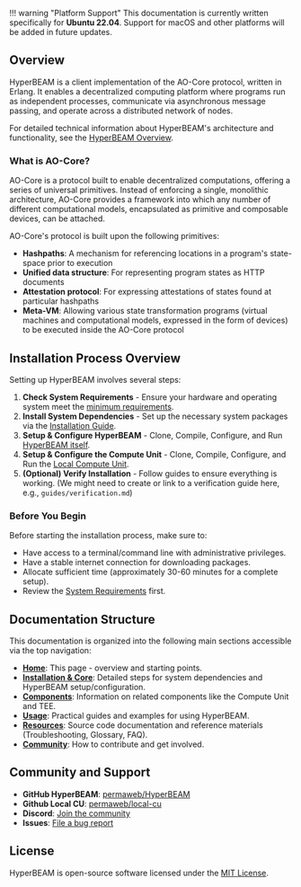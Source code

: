!!! warning "Platform Support"
	This documentation is currently written specifically for **Ubuntu 22.04**. Support for macOS and other platforms will be added in future updates.

## Overview

HyperBEAM is a client implementation of the AO-Core protocol, written in Erlang. It enables a decentralized computing platform where programs run as independent processes, communicate via asynchronous message passing, and operate across a distributed network of nodes.

For detailed technical information about HyperBEAM's architecture and functionality, see the [HyperBEAM Overview](hyperbeam/index.md).

### What is AO-Core?

AO-Core is a protocol built to enable decentralized computations, offering a series of universal primitives. Instead of enforcing a single, monolithic architecture, AO-Core provides a framework into which any number of different computational models, encapsulated as primitive and composable devices, can be attached.

AO-Core's protocol is built upon the following primitives:

- **Hashpaths**: A mechanism for referencing locations in a program's state-space prior to execution
- **Unified data structure**: For representing program states as HTTP documents
- **Attestation protocol**: For expressing attestations of states found at particular hashpaths
- **Meta-VM**: Allowing various state transformation programs (virtual machines and computational models, expressed in the form of devices) to be executed inside the AO-Core protocol

## Installation Process Overview

Setting up HyperBEAM involves several steps:

1.  **Check System Requirements** - Ensure your hardware and operating system meet the [minimum requirements](getting-started/requirements.md).
2.  **Install System Dependencies** - Set up the necessary system packages via the [Installation Guide](getting-started/installation/index.md).
3.  **Setup & Configure HyperBEAM** - Clone, Compile, Configure, and Run [HyperBEAM itself](hyperbeam/setup.md).
4.  **Setup & Configure the Compute Unit** - Clone, Compile, Configure, and Run the [Local Compute Unit](compute-unit/setup.md).
5.  **(Optional) Verify Installation** - Follow guides to ensure everything is working. (We might need to create or link to a verification guide here, e.g., `guides/verification.md`)

### Before You Begin

Before starting the installation process, make sure to:

- Have access to a terminal/command line with administrative privileges.
- Have a stable internet connection for downloading packages.
- Allocate sufficient time (approximately 30-60 minutes for a complete setup).
- Review the [System Requirements](getting-started/requirements.md) first.

## Documentation Structure

This documentation is organized into the following main sections accessible via the top navigation:

- **[Home](.)**: This page - overview and starting points.
- **[Installation & Core](getting-started/installation/index.md)**: Detailed steps for system dependencies and HyperBEAM setup/configuration.
- **[Components](compute-unit/index.md)**: Information on related components like the Compute Unit and TEE.
- **[Usage](guides/index.md)**: Practical guides and examples for using HyperBEAM.
- **[Resources](source-code-docs/index.md)**: Source code documentation and reference materials (Troubleshooting, Glossary, FAQ).
- **[Community](contribute/guidelines.md)**: How to contribute and get involved.

## Community and Support

- **GitHub HyperBEAM**: [permaweb/HyperBEAM](https://github.com/permaweb/HyperBEAM)
- **Github Local CU**: [permaweb/local-cu](https://github.com/permaweb/local-cu)
- **Discord**: [Join the community](https://discord.gg/V3yjzrBxPM)
- **Issues**: [File a bug report](https://github.com/permaweb/HyperBEAM/issues)

## License

HyperBEAM is open-source software licensed under the [MIT License](https://github.com/permaweb/HyperBEAM/blob/main/LICENSE.md).

